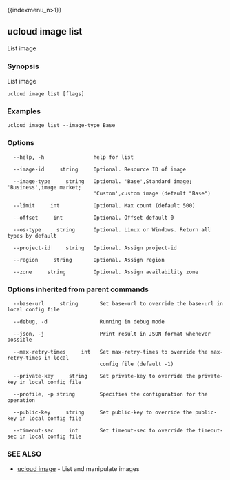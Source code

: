 {{indexmenu_n>1}}

## ucloud image list

List image

### Synopsis

List image

```
ucloud image list [flags]
```

### Examples

```
ucloud image list --image-type Base
```

### Options

```
  --help, -h                help for list 

  --image-id     string     Optional. Resource ID of image 

  --image-type     string   Optional. 'Base',Standard image; 'Business',image market;
                            'Custom',custom image (default "Base") 

  --limit     int           Optional. Max count (default 500) 

  --offset     int          Optional. Offset default 0 

  --os-type     string      Optional. Linux or Windows. Return all types by default 

  --project-id     string   Optional. Assign project-id 

  --region     string       Optional. Assign region 

  --zone     string         Optional. Assign availability zone 

```

### Options inherited from parent commands

```
  --base-url     string       Set base-url to override the base-url in local config file 

  --debug, -d                 Running in debug mode 

  --json, -j                  Print result in JSON format whenever possible 

  --max-retry-times     int   Set max-retry-times to override the max-retry-times in local
                              config file (default -1) 

  --private-key     string    Set private-key to override the private-key in local config file 

  --profile, -p string        Specifies the configuration for the operation 

  --public-key     string     Set public-key to override the public-key in local config file 

  --timeout-sec     int       Set timeout-sec to override the timeout-sec in local config file 

```

### SEE ALSO

* [ucloud image](software/cli/cmd/ucloud/image)	 - List and manipulate images


